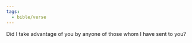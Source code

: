 ```yaml
---
tags:
  - bible/verse
---
```

Did I take advantage of you by anyone of those whom I have sent to you?